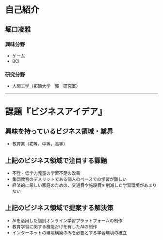 # 自己紹介

## 堀口凌雅

### 興味分野

- ゲーム
- BCI

### 研究分野

- 人間工学（拓殖大学　郭　研究室）

* * *

# 課題『ビジネスアイデア』

## 興味を持っているビジネス領域・業界

- 教育業（初等，中等，高等）

## 上記のビジネス領域で注目する課題

- 不登・低学力児童の学習不足の改善
- 集団教育のデメリットである個人のペースでの学習が難しい
- 経済的に厳しい家庭のための、交通費や施設費を削減した学習環境があまりない

## 上記のビジネス領域で提案する解決策

- AIを活用した個別オンライン学習プラットフォームの制作
- 教育学習に関する機能だけを有したAIの制作
- インターネットの環境構築のみを必要とする学習環境の確立


